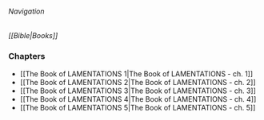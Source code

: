 ###### Navigation
*[[Bible|Books]]*

### Chapters
- [[The Book of LAMENTATIONS 1|The Book of LAMENTATIONS - ch. 1]]
- [[The Book of LAMENTATIONS 2|The Book of LAMENTATIONS - ch. 2]]
- [[The Book of LAMENTATIONS 3|The Book of LAMENTATIONS - ch. 3]]
- [[The Book of LAMENTATIONS 4|The Book of LAMENTATIONS - ch. 4]]
- [[The Book of LAMENTATIONS 5|The Book of LAMENTATIONS - ch. 5]]
